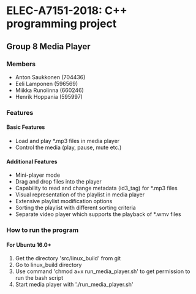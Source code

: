 # ELEC-A7151-2018: C++ programming project

## Group 8 Media Player

### Members

- Anton Saukkonen (704436)
- Eeli Lamponen (596569)
- Miikka Runolinna (660246)
- Henrik Hoppania (595997)

### Features

#### Basic Features

- Load and play *.mp3 files in media player
- Control the media (play, pause, mute etc.)

#### Additional Features

- Mini-player mode
- Drag and drop files into the player
- Capability to read and change metadata (id3_tag) for *.mp3 files 
- Visual representation of the playlist in media player
- Extensive playlist modification options 
- Sorting the playlist with different sorting criteria
- Separate video player which supports the playback of *.wmv files

### How to run the program

#### For Ubuntu 16.0+
1. Get the directory 'src/linux_build' from git
2. Go to linux_build directory
3. Use command 'chmod a+x run_media_player.sh' to get permission to run the bash script
4. Start media player with './run_media_player.sh'






